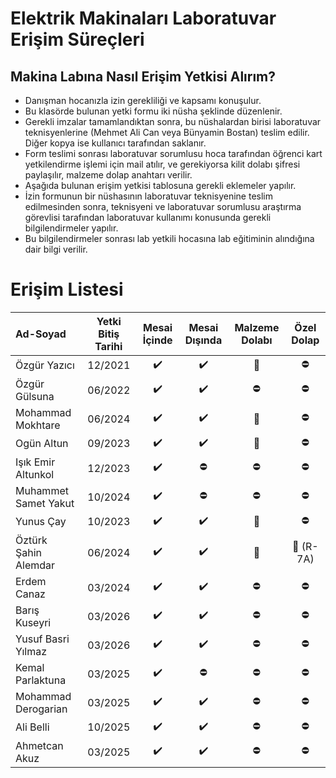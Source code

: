 # Elektrik Makinaları Laboratuvar Erişim Süreçleri

## Makina Labına Nasıl Erişim Yetkisi Alırım?

- Danışman hocanızla izin gerekliliği ve kapsamı konuşulur.
- Bu klasörde bulunan yetki formu iki nüsha şeklinde düzenlenir.
- Gerekli imzalar tamamlandıktan sonra, bu nüshalardan birisi laboratuvar teknisyenlerine (Mehmet Ali Can veya Bünyamin Bostan) teslim edilir. Diğer kopya ise kullanıcı tarafından saklanır.
- Form teslimi sonrası laboratuvar sorumlusu hoca tarafından öğrenci kart yetkilendirme işlemi için mail atılır, ve gerekiyorsa kilit dolabı şifresi paylaşılır, malzeme dolap anahtarı verilir. 
- Aşağıda bulunan erişim yetkisi tablosuna gerekli eklemeler yapılır.
- İzin formunun bir nüshasının laboratuvar teknisyenine teslim edilmesinden sonra, teknisyeni ve laboratuvar sorumlusu araştırma görevlisi tarafından laboratuvar kullanımı konusunda gerekli bilgilendirmeler yapılır.
- Bu bilgilendirmeler sonrası lab yetkili hocasına lab eğitiminin alındığına dair bilgi verilir.


# Erişim Listesi

|      Ad-Soyad    | Yetki Bitiş Tarihi| Mesai İçinde | Mesai Dışında | Malzeme Dolabı | Özel Dolap |
|:-----------------|:---------------:|:--------------:|:-------------:|:--------------:|:----------:|
| Özgür Yazıcı     | 12/2021 |:heavy_check_mark:|:heavy_check_mark: | :key:   |  :no_entry:     |
| Özgür Gülsuna    | 06/2022 |:heavy_check_mark:|:heavy_check_mark: | :no_entry: | :no_entry:|
|Mohammad Mokhtare | 06/2024 |:heavy_check_mark:|:heavy_check_mark: | :key:   | :no_entry:|
| Ogün Altun  | 09/2023 |:heavy_check_mark:|:heavy_check_mark: | :key:   |  :no_entry:|  
|Işık Emir Altunkol | 12/2023 |:heavy_check_mark:|:no_entry:  | :no_entry:  |  :no_entry:|    
|Muhammet Samet Yakut  | 10/2024 |:heavy_check_mark:|:no_entry:  | :no_entry:  |  :no_entry:| 
|Yunus Çay  | 10/2023 |:heavy_check_mark:|:heavy_check_mark:  |  :key:   |  :no_entry:| 
|Öztürk Şahin Alemdar| 06/2024 |:heavy_check_mark:|:heavy_check_mark: |  :key:   | :key: (R-7A)|
|Erdem Canaz | 03/2024 |:heavy_check_mark:|:heavy_check_mark: |  :no_entry:    | :no_entry:|
|Barış Kuseyri | 03/2026 |:heavy_check_mark:|:heavy_check_mark: |  :no_entry:    | :no_entry:|
|Yusuf Basri Yılmaz| 03/2026 |:heavy_check_mark:|:heavy_check_mark: |  :no_entry:    | :no_entry:|
|Kemal Parlaktuna | 03/2025 |:heavy_check_mark:| :no_entry:   |  :no_entry:    | :no_entry:|
|Mohammad Derogarian| 03/2025 |:heavy_check_mark:| :heavy_check_mark:   |  :no_entry:    | :no_entry:|
|Ali Belli| 10/2025 |:heavy_check_mark:| :heavy_check_mark: |  :no_entry:    | :no_entry:|
|Ahmetcan Akuz| 03/2025 |:heavy_check_mark:| :heavy_check_mark: |  :no_entry:    | :no_entry:|
